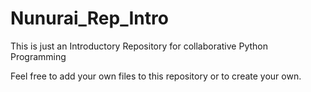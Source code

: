# Nunurai_Rep_Intro
This is just an Introductory Repository for collaborative Python Programming

Feel free to add your own files to this repository or to create your own.
